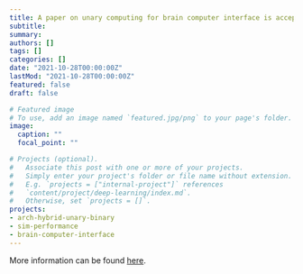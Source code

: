 ```yaml
---
title: A paper on unary computing for brain computer interface is accepted in ISCA 2022
subtitle: 
summary: 
authors: []
tags: []
categories: []
date: "2021-10-28T00:00:00Z"
lastMod: "2021-10-28T00:00:00Z"
featured: false
draft: false

# Featured image
# To use, add an image named `featured.jpg/png` to your page's folder. 
image:
  caption: ""
  focal_point: ""

# Projects (optional).
#   Associate this post with one or more of your projects.
#   Simply enter your project's folder or file name without extension.
#   E.g. `projects = ["internal-project"]` references 
#   `content/project/deep-learning/index.md`.
#   Otherwise, set `projects = []`.
projects: 
- arch-hybrid-unary-binary
- sim-performance
- brain-computer-interface
---
```


More information can be found [here](https://unarycomputing.github.io/publication/2022-06-11-isca/).
